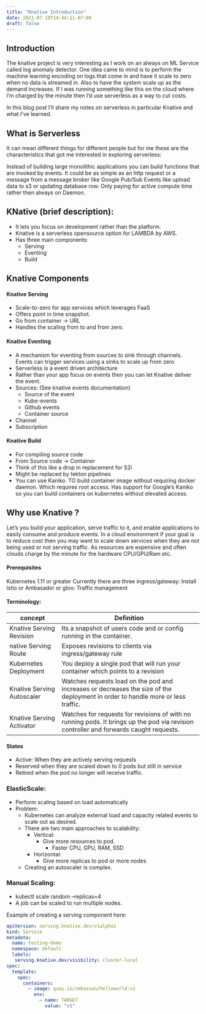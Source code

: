```yaml
---
title: "Knative Introduction"
date: 2021-07-10T14:44:11-07:00
draft: false
---
```


## Introduction

The knative project is very interesting as I work on an always on ML Service called log anomaly detector. One idea came to mind is to perform the machine learning encoding on logs that come in and have it scale to zero when no data is streamed in. Also to have the system scale up as the demand increases. If I was running something like this on the cloud where I’m charged by the minute then I’d use serverless as a way to cut costs.

In this blog post I’ll share my notes on serverless in particular Knative and what I’ve learned.

## What is Serverless

It can mean different things for different people but for me these are the characteristics that got me interested in exploring serverless:

Instead of building large monolithic applications you can build functions that are invoked by events.
It could be as simple as an http request or a message from a message broker like Google Pub/Sub
Events like upload data to s3 or updating database row.
Only paying for active compute time rather then always on Daemon.

## KNative (brief description):

* It lets you focus on development rather than the platform.
* Knative is a serverless opensource option for LAMBDA by AWS.
* Has three main components:
    * Serving
    * Eventing
    * Build

## Knative Components
#### Knative Serving
* Scale-to-zero for app services which leverages FaaS
* Offers point in time snapshot.
* Go from container -> URL
* Handles the scaling from to and from zero.

#### Knative Eventing
* A mechanism for eventing from sources to sink through channels. Events can trigger services using a sinks to scale up from zero
* Serverless is a event driven architecture
* Rather than your app focus on events then you can let Knative deliver the event.
* Sources: (See knative events documentation)
    * Source of the event
    * Kube-events
    * Github events
    * Container source
* Channel
* Subscription

#### Knative Build
* For compiling source code
* From Source code -> Container
* Think of this like a drop in replacement for S2i
* Might be replaced by tekton pipelines
* You can use Kaniko. TO build container image without requiring docker daemon. Which requires root access. Has support for Google’s Kaniko so you can build containers on kubernetes without elevated access.

## Why use Knative ?

Let’s you build your application, serve traffic to it, and enable applications to easily consume and produce events. In a cloud environment if your goal is to reduce cost then you may want to scale down services when they are not being used or not serving traffic. As resources are expensive and often clouds charge by the minute for the hardware CPU/GPU/Ram etc.

#### Prerequisites
Kubernetes 1.11 or greater
Currently there are three ingress/gateway:
Install Istio or Ambasador or gloo:
Traffic management

#### Terminology:
| concept                  | Definition |
|--------------------------|------------|
| Knative Serving Revision | Its a snapshot of users code and or config running in the container.       |
| native Serving Route  | Exposes revisions to clients via ingress/gateway rule        |
| Kubernetes Deployment |   You deploy a single pod that will run your container which points to a revision     |
| Knative Serving Autoscaler  |   Watches requests load on the pod and increases or decreases the size of the deployment in order to handle more or less traffic.  |
| Knative Serving Activator |      Watches for requests for revisions of with no running pods. It brings up the pod via revision controller and forwards caught requests.      |
 
	
	
	
#### States
* Active: When they are actively serving requests
* Reserved when they are scaled down to 0 pods but still in service
* Retired when the pod no longer will receive traffic.


### ElasticScale:
* Perform scaling based on load automatically
* Problem:
    * Kubernetes can analyze external load and capacity related events to scale out as desired.
    * There are two main approaches to scalability:
        * Vertical:
            * Give more resources to pod.
                * Faster CPU, GPU, RAM, SSD
        * Horizontal:
            * Give more replicas to pod or more nodes
    * Creating an autoscaler is complex.

### Manual Scaling:
* kubectl scale random –replicas=4
* A job can be scaled to run multiple nodes.


Example of creating a serving component here:

```yaml
apiVersion: serving.knative.dev/v1alpha1
kind: Service
metadata:
  name: testing-demo
  namespace: default
  labels:
   serving.knative.dev/visibility: cluster-local
spec:
  template:
    spec:
      containers:
        – image: quay.io/zmhassan/helloworld:v1
          env:
            – name: TARGET
              value: "v1"

```




